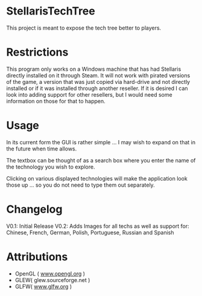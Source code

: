 # StellarisTechTree
This project is meant to expose the tech tree better to players. 

# Restrictions

This program only works on a Windows machine that has had Stellaris directly installed on it through Steam.
It will not work with pirated versions of the game, a version that was just copied via hard-drive and not directly installed or if it was installed through another reseller. If it is desired I can look into adding support for other resellers, but I would need some information on those for that to happen.

# Usage
In its current form the GUI is rather simple ... I may wish to expand on that in the future when time allows.

The textbox can be thought of as a search box where you enter the name of the technology you wish to explore.

Clicking on various displayed technologies will make the application look those up ... so you do not need to type them out separately.

# Changelog

V0.1: Initial Release
V0.2: Adds Images for all techs as well as support for: Chinese, French, German, Polish, Portuguese, Russian and Spanish

# Attributions

- OpenGL ( www.opengl.org )
- GLEW( glew.sourceforge.net )
- GLFW( www.glfw.org )
